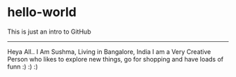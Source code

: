 # hello-world
This is just an intro to GitHub

--------------------------------

Heya All..
I Am Sushma, Living in Bangalore, India
I am a Very Creative Person who likes to explore new things, go for shopping and have loads of funn :) :) :)
